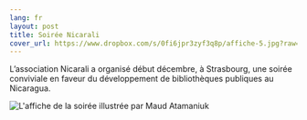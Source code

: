 ```yaml
---
lang: fr
layout: post
title: Soirée Nicarali
cover_url: https://www.dropbox.com/s/0fi6jpr3zyf3q8p/affiche-5.jpg?raw=1
---
```

L’association Nicarali a organisé début décembre, à Strasbourg, une soirée conviviale en faveur du développement de bibliothèques publiques au Nicaragua.  

   

![L'affiche de la soirée illustrée par Maud Atamaniuk](https://www.dropbox.com/s/0fi6jpr3zyf3q8p/affiche-5.jpg?raw=1)

